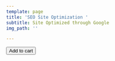 ```yaml
---
template: page
title: 'SEO Site Optimization '
subtitle: Site Optimized through Google
img_path: ''

---
```

<button class="snipcart-add-item"
data-item-id="BeginnerSEO"
data-item-price="199.95"
data-item-url="https://cors-anywhere.herokuapp.com/https://luxovostudios-43b14.netlify.com/seo-site-optimization/"
data-item-description="Beginner SEO Site Optimization" 
data-item-image="" 
data-item-name="BeginnerSEO"> Add to cart </button>